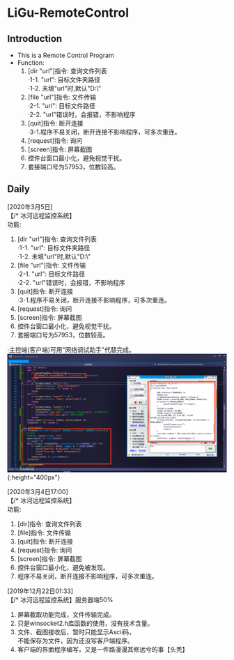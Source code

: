 # LiGu-RemoteControl  
## Introduction  
* This is a Remote Control Program
* Function:  
  1. [dir "url"]指令: 查询文件列表  
    ·1-1. "url": 目标文件夹路径  
    ·1-2. 未填"url"时,默认"D:\\"  
  2. [file "url"]指令: 文件传输  
    ·2-1. "url": 目标文件路径  
    ·2-2. "url"错误时，会报错，不影响程序  
  3. [quit]指令: 断开连接  
    ·3-1.程序不易关闭，断开连接不影响程序，可多次重连。  
  4. [request]指令: 询问  
  5. [screen]指令: 屏幕截图  
  6. 控件台窗口最小化，避免视觉干扰。  
  7. 套接端口号为57953，位数较高。  

## Daily
[2020年3月5日]  
【/* 冰河远程监控系统】  
功能:  
1. [dir "url"]指令: 查询文件列表  
    ·1-1. "url": 目标文件夹路径  
    ·1-2. 未填"url"时,默认"D:\\"  
2. [file "url"]指令: 文件传输  
     ·2-1. "url": 目标文件路径  
     ·2-2. "url"错误时，会报错，不影响程序  
3. [quit]指令: 断开连接  
     ·3-1.程序不易关闭，断开连接不影响程序，可多次重连。  
4. [request]指令: 询问  
5. [screen]指令: 屏幕截图  
6. 控件台窗口最小化，避免视觉干扰。  
7. 套接端口号为57953，位数较高。   
  
·主控端(客户端)可用"网络调试助手"代替完成。    
![test image size](https://github.com/LiGuer/LiGu-RemoteControl/blob/master/img/img01.png){:height="400px"}  
  
[2020年3月4日17:00]  
【/* 冰河远程监控系统】  
功能:  
1. [dir]指令: 查询文件列表  
2. [file]指令: 文件传输  
3. [quit]指令: 断开连接  
4. [request]指令: 询问  
5. [screen]指令: 屏幕截图  
6. 控件台窗口最小化，避免被发现。  
7. 程序不易关闭，断开连接不影响程序，可多次重连。    

[2019年12月22日01:33]  
【/* 冰河远程监控系统】服务器端50%  
1. 屏幕截取功能完成，文件传输完成。  
2. 只是winsocket2.h库函数的使用，没有技术含量。  
3. 文件、截图接收后，暂时只能显示Ascii码，  
    不能保存为文件，因为还没写客户端程序。  
4. 客户端的界面程序编写，又是一件路漫漫其修远兮的事【头秃】  
  
